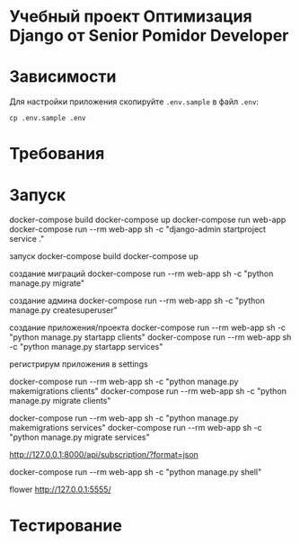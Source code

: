 # Учебный проект Оптимизация Django от Senior Pomidor Developer

# Зависимости
Для настройки приложения скопируйте `.env.sample` в файл `.env`:
```shell
cp .env.sample .env
```

# Требования
# Запуск

docker-compose build
docker-compose up
docker-compose run web-app
docker-compose run --rm  web-app sh -c "django-admin startproject service ."

запуск
docker-compose build
docker-compose up

создание миграций 
docker-compose run --rm  web-app sh -c "python manage.py migrate"

создание админа
docker-compose run --rm  web-app sh -c "python manage.py createsuperuser"

создание приложения/проекта
docker-compose run --rm  web-app sh -c "python manage.py startapp clients"
docker-compose run --rm  web-app sh -c "python manage.py startapp services"

регистрирум приложения в settings

docker-compose run --rm  web-app sh -c "python manage.py makemigrations clients"
docker-compose run --rm  web-app sh -c "python manage.py migrate clients"

docker-compose run --rm  web-app sh -c "python manage.py makemigrations services"
docker-compose run --rm  web-app sh -c "python manage.py migrate services"

http://127.0.0.1:8000/api/subscription/?format=json

docker-compose run --rm  web-app sh -c "python manage.py shell"


flower
http://127.0.0.1:5555/

# Тестирование
